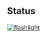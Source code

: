 ## Status

[![flashlight](https://catalog.flipperzero.one/application/flashlight/widget)](https://catalog.flipperzero.one/application/flashlight/page)